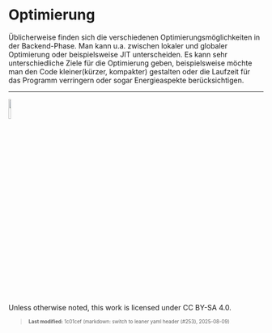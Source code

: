 # Optimierung

Üblicherweise finden sich die verschiedenen Optimierungsmöglichkeiten in
der Backend-Phase. Man kann u.a. zwischen lokaler und globaler
Optimierung oder beispielsweise JIT unterscheiden. Es kann sehr
unterschiedliche Ziele für die Optimierung geben, beispielsweise möchte
man den Code kleiner(kürzer, kompakter) gestalten oder die Laufzeit für
das Programm verringern oder sogar Energieaspekte berücksichtigen.

------------------------------------------------------------------------

<img src="https://licensebuttons.net/l/by-sa/4.0/88x31.png" width="10%">

Unless otherwise noted, this work is licensed under CC BY-SA 4.0.

<blockquote><p><sup><sub><strong>Last modified:</strong> 1c01cef (markdown: switch to leaner yaml header (#253), 2025-08-09)<br></sub></sup></p></blockquote>
